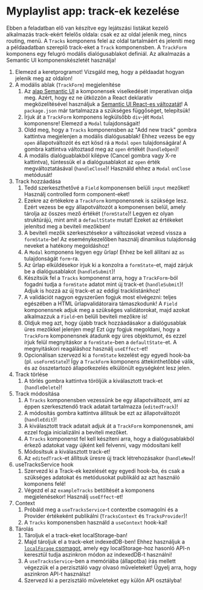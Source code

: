 # Myplaylist app: track-ek kezelése

Ebben a feladatban elő van készítve egy lejátszási listákat kezelő alkalmazás track-ekért felelős oldala: csak ez az oldal jelenik meg, nincs routing, menü. A `Tracks` komponens felel az oldal tartalmáért és jeleníti meg a példaadatban szereplő track-eket a `Track` komponensben. A `TrackForm` komponens egy felugró modális dialógusablakot definiál. Az alkalmazás a Semantic UI komponenskészletét használja!

1. Elemezd a keretprogramot! Vizsgáld meg, hogy a példaadat hogyan jelenik meg az oldalon!
2. A modális ablak (`TrackForm`) megjelenítése
   1. Az [alap Semantic UI](https://semantic-ui.com/modules/modal.html#/definition) a komponensek viselkedését imperatívan oldja meg. Azért, hogy ez ne ütközzön a React deklaratív megközelítésével használjuk a [Semantic UI React-es változatát](https://react.semantic-ui.com/modules/modal/)! A `package.json` már tartalmazza a szükséges függőséget, telepítsük!
   2. Írjuk át a `TrackForm` komponens legkülsőbb `div`-jét `Modal` komponensre! Elemezd a `Modal` tulajdonságait!
   3. Oldd meg, hogy a `Tracks` komponensben az "Add new track" gombra kattintva megjelenjen a modális dialógusablak! Ehhez vezess be egy `open` állapotváltozót és ezt kösd rá a `Modal` `open` tulajdonságára! A gombra kattintva változtasd meg az `open` értékét (`handleOpen`)!
   4. A modális dialóguablakból kilépve (Cancel gombra vagy X-re kattintva), tüntessük el a dialógusablakot az `open` érték megváltoztatásával (`handleClose`)! Használd ehhez a `Modal` `onClose` metódusát!
3. Track hozzáadása
   1. Tedd szerkeszthetővé a `Field` komponensen belüli `input` mezőket! Használj controlled form component-eket!
   2. Ezekre az értékekre a `TrackForm` komponensnek is szüksége lesz. Ezért vezess be egy állapotváltozót a komponensen belül, amely tárolja az összes mező értékét (`formState`)! Legyen ez olyan struktúrájú, mint amit a `defaultState` mutat! Ezeket az értékeket jelenítsd meg a beviteli mezőkben!
   3. A beviteli mezők szerkesztésekor a változásokat vezesd vissza a `formState`-be! Az eseménykezelőben használj dinamikus tulajdonság neveket a hatékony megoldáshoz!
   4. A `Modal` komponens legyen egy űrlap! Ehhez be kell állítani az `as` tulajdonságát `form`-ra.
   5. Az űrlap elküldésekor írjuk ki a konzolra a `formState`-et, majd zárjuk be a dialógusablakot (`handleSubmit`)!
   6. Készítsük fel a `Tracks` komponenst arra, hogy a `TrackForm`-ból fogadni tudja a `formState` adatot mint új track-et (`handleSubmit`)! Adjuk is hozzá az új track-et az eddigi tracklistánkhoz!
   7. A validációt nagyon egyszerűen fogjuk most elvégezni: teljes egészében a HTML űrlapvalidátoraira támaszkodunk! A `Field` komponensnek adjuk meg a szükséges validátorokat, majd azokat alkalmazzuk a `Field`-en belüli beviteli mezőkre is!
   8. Oldjuk meg azt, hogy újabb track hozzáadásakor a dialógusablak üres mezőkkel jelenjen meg! Ezt úgy fogjuk megoldani, hogy a `TrackForm` komponensnek átadunk egy üres objektumot, és ezzel írjuk felül megnyitáskor a `formState`-ben a `defaultState`-et. A megnyitáskori reagáláshoz használj `useEffect`-et!
   9. Opcionálisan szervezd ki a `formState` kezelést egy egyedi hook-ba (pl. `useFormState`)! Így a `TrackForm` komponens áttekinthetőbbé válik, és az összetartozó állapotkezelés elkülönült egységként lesz jelen.
4. Track törlése
   1. A törlés gombra kattintva töröljük a kiválasztott track-et (`handleDelete`)!
5. Track módosítása
   1. A `Tracks` komponensben vezessünk be egy állapotváltozót, ami az éppen szerkesztendő track adatait tartalmazza (`editedTrack`)!
   2. A módosítás gombra kattintva állítsuk be ezt az állapotváltozót (`handleEdit`)!
   3. A kiválasztott track adatait adjuk át a `TrackForm` komponensnek, ami ezzel fogja inicializálni a beviteli mezőket.
   4. A `Tracks` komponenst fel kell készíteni arra, hogy a dialógusablakból érkező adatokat vagy újként kell felvenni, vagy módosítani kell!
   5. Módosítsuk a kiválasztott track-et!
   6. Az `editedTrack`-et állítsuk üresre új track létrehozásakor (`handleNew`)!
6. useTracksService hook
   1. Szervezd ki a Track-ek kezelését egy egyedi hook-ba, és csak a szükséges adatokat és metódusokat publikáld az azt használó komponens felé!
   2. Végezd el az `exampleTracks` betöltését a komponens megjelenésekor! Használj `useEffect`-et!
7. Context
   1. Próbáld meg a `useTracksService`-t contextbe csomagolni és a Provider értékeként publikálni (`TracksContext` és `TracksProvider`)!
   2. A `Tracks` komponensben használd a `useContext` hook-kal!
8. Tárolás
   1. Tároljuk el a track-eket localStorage-ban!
   2. Majd tároljuk el a track-eket indexedDB-ben! Ehhez használjuk a [`localForage` csomagot](https://github.com/localForage/localForage), amely egy localStorage-hoz hasonló API-n keresztül tudja aszinkron módon az indexedDB-t használni!
   3. A `useTracksService`-ben a memóriába (állapotba) írás mellett végezzük el a perzisztáló vagy olvasó műveleteket! Ügyelj arra, hogy aszinkron API-t használsz!
   4. Szervezd ki a perzisztáló műveleteket egy külön API osztályba!
